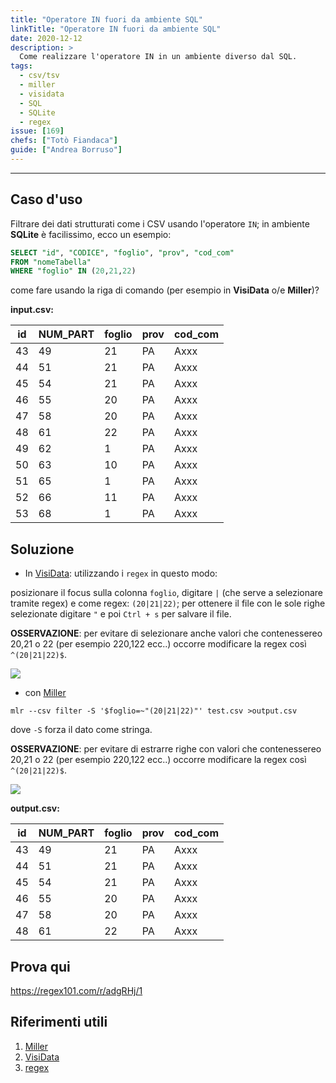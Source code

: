 ```yaml
---
title: "Operatore IN fuori da ambiente SQL"
linkTitle: "Operatore IN fuori da ambiente SQL"
date: 2020-12-12
description: >
  Come realizzare l'operatore IN in un ambiente diverso dal SQL.
tags:
  - csv/tsv
  - miller
  - visidata
  - SQL
  - SQLite
  - regex
issue: [169]
chefs: ["Totò Fiandaca"]
guide: ["Andrea Borruso"]
---
```


---

## Caso d'uso

Filtrare dei dati strutturati come i CSV usando l'operatore `IN`; in ambiente **SQLite** è facilissimo, ecco un esempio:

```sql
SELECT "id", "CODICE", "foglio", "prov", "cod_com"
FROM "nomeTabella"
WHERE "foglio" IN (20,21,22)
```
come fare usando la riga di comando (per esempio in **VisiData** o/e **Miller**)?

**input.csv:**

id|NUM_PART|foglio|prov|cod_com
--|------|--------|------|----
43|49|21|PA|Axxx
44|51|21|PA|Axxx
45|54|21|PA|Axxx
46|55|20|PA|Axxx
47|58|20|PA|Axxx
48|61|22|PA|Axxx
49|62|1|PA|Axxx
50|63|10|PA|Axxx
51|65|1|PA|Axxx
52|66|11|PA|Axxx
53|68|1|PA|Axxx

## Soluzione

- In [VisiData](https://www.visidata.org/): utilizzando i `regex` in questo modo:

posizionare il focus sulla colonna `foglio`, digitare `|` (che serve a selezionare tramite regex) e come regex: `(20|21|22)`; per ottenere il file con le sole righe selezionate digitare `"` e poi `Ctrl + s` per salvare il file.

**OSSERVAZIONE**: per evitare di selezionare anche valori che contenessereo 20,21 o 22 (per esempio 220,122 ecc..) occorre modificare la regex così `^(20|21|22)$`.

![](https://user-images.githubusercontent.com/7631137/101989959-17691d80-3ca4-11eb-9881-28be29929d96.gif)

- con [Miller](http://johnkerl.org/miller/doc/reference-verbs.html#nest)

```
mlr --csv filter -S '$foglio=~"(20|21|22)"' test.csv >output.csv
```

 dove `-S` forza il dato come stringa.

 **OSSERVAZIONE**: per evitare di estrarre righe con valori che contenessereo 20,21 o 22 (per esempio 220,122 ecc..) occorre modificare la regex così `^(20|21|22)$`.

![](https://user-images.githubusercontent.com/7631137/101990055-b8f06f00-3ca4-11eb-8b01-487a0de004ed.gif)

**output.csv:**

id|NUM_PART|foglio|prov|cod_com
--|--------|------|----|-----
43|49|21|PA|Axxx
44|51|21|PA|Axxx
45|54|21|PA|Axxx
46|55|20|PA|Axxx
47|58|20|PA|Axxx
48|61|22|PA|Axxx

## Prova qui

<https://regex101.com/r/adgRHj/1>

## Riferimenti utili

1. [Miller](http://johnkerl.org/miller/doc/reference-verbs.html#nest)
2. [VisiData ](https://www.visidata.org/)
3. [regex](https://it.wikipedia.org/wiki/Espressione_regolare)
